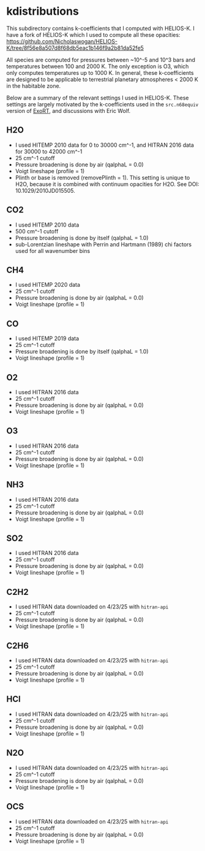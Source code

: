 # kdistributions

This subdirectory contains k-coefficients that I computed with HELIOS-K. I have a fork of HELIOS-K which I used to compute all these opacities: https://github.com/Nicholaswogan/HELIOS-K/tree/8f56e8a507d8f68db5eac1b146f9a2b81da52fe5

All species are computed for pressures between ~10^-5 and 10^3 bars and temperatures between 100 and 2000 K. The only exception is O3, which only computes temperatures up to 1000 K. In general, these k-coefficients are designed to be applicable to terrestrial planetary atmospheres < 2000 K in the habitable zone. 

Below are a summary of the relevant settings I used in HELIOS-K. These settings are largely motivated by the k-coefficients used in the `src.n68equiv` version of [ExoRT](https://github.com/storyofthewolf/ExoRT), and discussions with Eric Wolf.

## H2O
- I used HITEMP 2010 data for 0 to 30000 cm^-1, and HITRAN 2016 data for 30000 to 42000 cm^-1
- 25 cm^-1 cutoff
- Pressure broadening is done by air (qalphaL = 0.0)
- Voigt lineshape (profile = 1)
- Plinth or base is removed (removePlinth = 1). This setting is unique to H2O, because it is combined with continuum opacities for H2O. See DOI: 10.1029/2010JD015505.

## CO2
- I used HITEMP 2010 data
- 500 cm^-1 cutoff
- Pressure broadening is done by itself (qalphaL = 1.0)
- sub-Lorentzian lineshape with Perrin and Hartmann (1989) chi factors used for all wavenumber bins

## CH4
- I used HITEMP 2020 data
- 25 cm^-1 cutoff
- Pressure broadening is done by air (qalphaL = 0.0)
- Voigt lineshape (profile = 1)

## CO
- I used HITEMP 2019 data
- 25 cm^-1 cutoff
- Pressure broadening is done by itself (qalphaL = 1.0)
- Voigt lineshape (profile = 1)

## O2
- I used HITRAN 2016 data
- 25 cm^-1 cutoff
- Pressure broadening is done by air (qalphaL = 0.0)
- Voigt lineshape (profile = 1)

## O3
- I used HITRAN 2016 data
- 25 cm^-1 cutoff
- Pressure broadening is done by air (qalphaL = 0.0)
- Voigt lineshape (profile = 1)

## NH3
- I used HITRAN 2016 data
- 25 cm^-1 cutoff
- Pressure broadening is done by air (qalphaL = 0.0)
- Voigt lineshape (profile = 1)

## SO2
- I used HITRAN 2016 data
- 25 cm^-1 cutoff
- Pressure broadening is done by air (qalphaL = 0.0)
- Voigt lineshape (profile = 1)

## C2H2
- I used HITRAN data downloaded on 4/23/25 with `hitran-api`
- 25 cm^-1 cutoff
- Pressure broadening is done by air (qalphaL = 0.0)
- Voigt lineshape (profile = 1)

## C2H6
- I used HITRAN data downloaded on 4/23/25 with `hitran-api`
- 25 cm^-1 cutoff
- Pressure broadening is done by air (qalphaL = 0.0)
- Voigt lineshape (profile = 1)

## HCl
- I used HITRAN data downloaded on 4/23/25 with `hitran-api`
- 25 cm^-1 cutoff
- Pressure broadening is done by air (qalphaL = 0.0)
- Voigt lineshape (profile = 1)

## N2O
- I used HITRAN data downloaded on 4/23/25 with `hitran-api`
- 25 cm^-1 cutoff
- Pressure broadening is done by air (qalphaL = 0.0)
- Voigt lineshape (profile = 1)

## OCS
- I used HITRAN data downloaded on 4/23/25 with `hitran-api`
- 25 cm^-1 cutoff
- Pressure broadening is done by air (qalphaL = 0.0)
- Voigt lineshape (profile = 1)